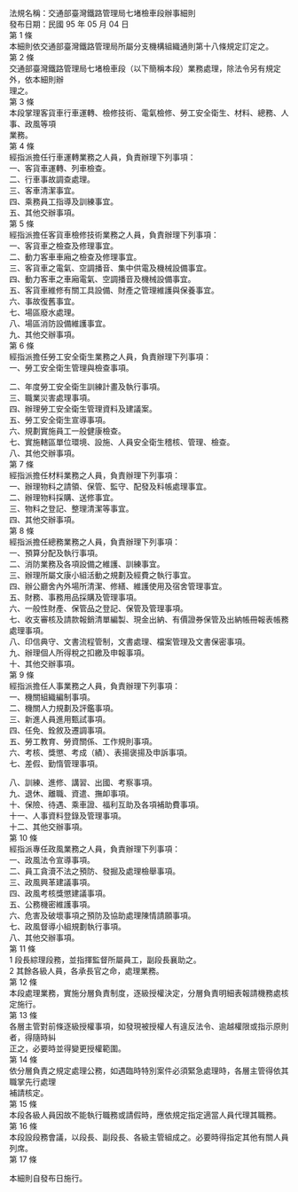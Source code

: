 法規名稱：交通部臺灣鐵路管理局七堵檢車段辦事細則  
發布日期：民國 95 年 05 月 04 日  
第 1 條  
本細則依交通部臺灣鐵路管理局所屬分支機構組織通則第十八條規定訂定之。  
第 2 條  
交通部臺灣鐵路管理局七堵檢車段（以下簡稱本段）業務處理，除法令另有規定外，依本細則辦  
理之。  
第 3 條  
本段掌理客貨車行車運轉、檢修技術、電氣檢修、勞工安全衛生、材料、總務、人事、政風等項  
業務。  
第 4 條  
經指派擔任行車運轉業務之人員，負責辦理下列事項：  
一、客貨車運轉、列車檢查。  
二、行車事故調查處理。  
三、客車清潔事宜。  
四、乘務員工指導及訓練事宜。  
五、其他交辦事項。  
第 5 條  
經指派擔任客貨車檢修技術業務之人員，負責辦理下列事項：  
一、客貨車之檢查及修理事宜。  
二、動力客車車廂之檢查及修理事宜。  
三、客貨車之電氣、空調播音、集中供電及機械設備事宜。  
四、動力客車之車廂電氣、空調播音及機械設備事宜。  
五、客貨車維修有關工具設備、財產之管理維護與保養事宜。  
六、事故復舊事宜。  
七、場區廢水處理。  
八、場區消防設備維護事宜。  
九、其他交辦事項。  
第 6 條  
經指派擔任勞工安全衛生業務之人員，負責辦理下列事項：  
一、勞工安全衛生管理與檢查事項。  


二、年度勞工安全衛生訓練計畫及執行事項。  
三、職業災害處理事項。  
四、辦理勞工安全衛生管理資料及建議案。  
五、勞工安全衛生宣導事項。  
六、規劃實施員工一般健康檢查。  
七、實施轄區單位環境、設施、人員安全衛生稽核、管理、檢查。  
八、其他交辦事項。  
第 7 條  
經指派擔任材料業務之人員，負責辦理下列事項：  
一、辦理物料之請領、保管、監守、配發及料帳處理事宜。  
二、辦理物料採購、送修事宜。  
三、物料之登記、整理清潔等事宜。  
四、其他交辦事項。  
第 8 條  
經指派擔任總務業務之人員，負責辦理下列事項：  
一、預算分配及執行事項。  
二、消防業務及各項設備之維護、訓練事宜。  
三、辦理所屬文康小組活動之規劃及經費之執行事宜。  
四、辦公廳舍內外場所清潔、修繕、維護使用及宿舍管理事宜。  
五、財務、事務用品採購及管理事項。  
六、一般性財產、保管品之登記、保管及管理事項。  
七、收支審核及請款報銷清單編製、現金出納、有價證券保管及出納帳冊報表帳務處理事項。  
八、印信典守、文書流程管制，文書處理、檔案管理及文書保密事項。  
九、辦理個人所得稅之扣繳及申報事項。  
十、其他交辦事項。  
第 9 條  
經指派擔任人事業務之人員，負責辦理下列事項：  
一、機關組織編制事項。  
二、機關人力規劃及評鑑事項。  
三、新進人員進用甄試事項。  
四、任免、銓敘及遷調事項。  
五、勞工教育、勞資關係、工作規則事項。  
六、考核、獎懲、考成（績）、表揚褒揚及申訴事項。  
七、差假、勤惰管理事項。  


八、訓練、進修、講習、出國、考察事項。  
九、退休、離職、資遣、撫卹事項。  
十、保險、待遇、乘車證、福利互助及各項補助費事項。  
十一、人事資料登錄及管理事項。  
十二、其他交辦事項。  
第 10 條  
經指派專任政風業務之人員，負責辦理下列事項：  
一、政風法令宣導事項。  
二、員工貪瀆不法之預防、發掘及處理檢舉事項。  
三、政風興革建議事項。  
四、政風考核獎懲建議事項。  
五、公務機密維護事項。  
六、危害及破壞事項之預防及協助處理陳情請願事項。  
七、政風督導小組規劃執行事項。  
八、其他交辦事項。  
第 11 條  
1 段長綜理段務，並指揮監督所屬員工，副段長襄助之。  
2 其餘各級人員，各承長官之命，處理業務。  
第 12 條  
本段處理業務，實施分層負責制度，逐級授權決定，分層負責明細表報請機務處核定施行。  
第 13 條  
各層主管對前條逐級授權事項，如發現被授權人有違反法令、逾越權限或指示原則者，得隨時糾  
正之，必要時並得變更授權範圍。  
第 14 條  
依分層負責之規定處理公務，如遇臨時特別案件必須緊急處理時，各層主管得依其職掌先行處理  
補請核定。  
第 15 條  
本段各級人員因故不能執行職務或請假時，應依規定指定適當人員代理其職務。  
第 16 條  
本段設段務會議，以段長、副段長、各級主管組成之。必要時得指定其他有關人員列席。  
第 17 條  


本細則自發布日施行。  


